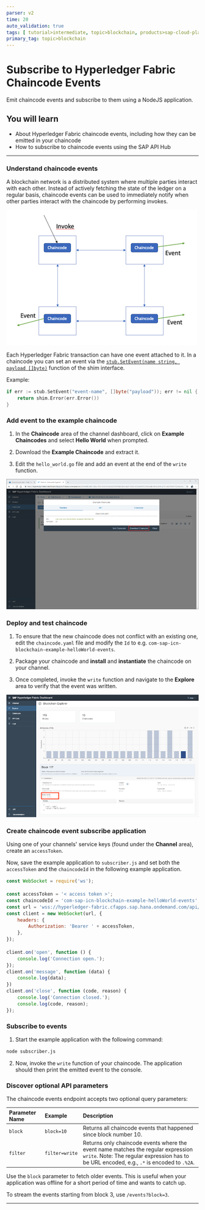 ```yaml
---
parser: v2
time: 20
auto_validation: true
tags: [ tutorial>intermediate, topic>blockchain, products>sap-cloud-platform, topic>cloud]
primary_tag: topic>blockchain
---
```


# Subscribe to Hyperledger Fabric Chaincode Events
<!-- description --> Emit chaincode events and subscribe to them using a NodeJS application.

## You will learn
  - About Hyperledger Fabric chaincode events, including how they can be emitted in your chaincode
  - How to subscribe to chaincode events using the SAP API Hub

---

### Understand chaincode events


A blockchain network is a distributed system where multiple parties interact with each other. Instead of actively fetching the state of the ledger on a regular basis, chaincode events can be used to immediately notify when other parties interact with the chaincode by performing invokes.

![Image depicting chaincode event overview](01--Event-Overview.png)

Each Hyperledger Fabric transaction can have one event attached to it. In a chaincode you can set an event via the [`stub.SetEvent(name string, payload []byte)`](https://godoc.org/github.com/hyperledger/fabric/core/chaincode) function of the shim interface.

Example:
```Go
if err := stub.SetEvent("event-name", []byte("payload")); err != nil {
    return shim.Error(err.Error())
}
```


### Add event to the example chaincode


  1. In the **Chaincode** area of the channel dashboard, click on **Example Chaincodes** and select **Hello World** when prompted.

  2. Download the **Example Chaincode** and extract it.

  3. Edit the `hello_world.go` file and add an event at the end of the `write` function.

![Image depicting chaincode download](02--Chaincode-Download.png)




### Deploy and test chaincode


  1. To ensure that the new chaincode does not conflict with an existing one, edit the `chaincode.yaml` file and modify the `Id` to e.g. `com-sap-icn-blockchain-example-helloWorld-events`.

  2. Package your chaincode and **install** and **instantiate** the chaincode on your channel.

  3. Once completed, invoke the `write` function and navigate to the **Explore** area to verify that the event was written.

![Image depicting explore area with chaincode event](03--Explore-Event.png)


### Create chaincode event subscribe application


Using one of your channels' service keys (found under the **Channel** area), create an `accessToken`.

Now, save the example application to `subscriber.js` and set both the `accessToken` and the `chaincodeId` in the following example application.

```JavaScript
const WebSocket = require('ws');

const accessToken = '< access token >';
const chaincodeId = 'com-sap-icn-blockchain-example-helloWorld-events'; // chaincode with events
const url = 'wss://hyperledger-fabric.cfapps.sap.hana.ondemand.com/api/v1/chaincodes/' + chaincodeId + '/events';
const client = new WebSocket(url, {
    headers: {
        Authorization: 'Bearer ' + accessToken,
    },
});

client.on('open', function () {
    console.log('Connection open.');
});
client.on('message', function (data) {
    console.log(data);
})
client.on('close', function (code, reason) {
    console.log('Connection closed.');
    console.log(code, reason);
});
```


### Subscribe to events


  1. Start the example application with the following command:
```Bash
node subscriber.js
```

  2. Now, invoke the `write` function of your chaincode. The application should then print the emitted event to the console.


### Discover optional API parameters


The chaincode events endpoint accepts two optional query parameters:

|  Parameter Name | Example         | Description
|  :------------- | :-------------- | :-----------
|  `block`        | `block=10`      | Returns all chaincode events that happened since block number 10.
|  `filter`       | `filter=write`  | Returns only chaincode events where the event name matches the regular expression `write`. Note: The regular expression has to be URL encoded, e.g., `.*` is encoded to `.%2A`.

Use the `block` parameter to fetch older events. This is useful when your application was offline for a short period of time and wants to catch up.

To stream the events starting from block 3, use `/events?block=3`.


---

